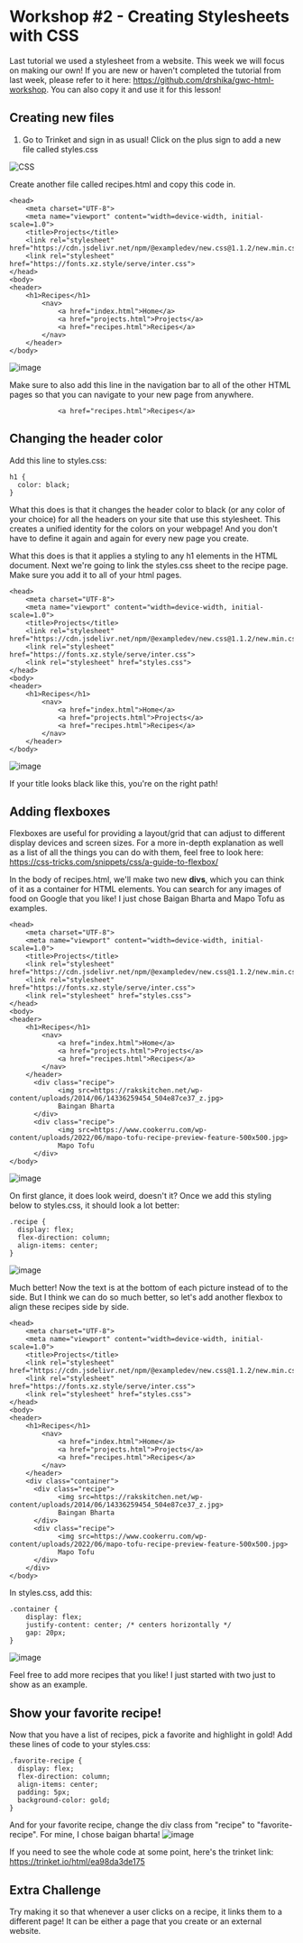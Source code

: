 # Workshop #2 - Creating Stylesheets with CSS
Last tutorial we used a stylesheet from a website. This week we will focus on making our own! If you are new or haven't completed the tutorial from last week, please refer to it here: https://github.com/drshika/gwc-html-workshop. You can also copy it and use it for this lesson!
## Creating new files
1. Go to Trinket and sign in as usual! Click on the plus sign to add a new file called styles.css

![CSS](https://github.com/user-attachments/assets/f46cbc20-e28e-4032-9780-97270c8861c0)

Create another file called recipes.html and copy this code in.
```
<head>
    <meta charset="UTF-8">
    <meta name="viewport" content="width=device-width, initial-scale=1.0">
    <title>Projects</title>
    <link rel="stylesheet" href="https://cdn.jsdelivr.net/npm/@exampledev/new.css@1.1.2/new.min.css">
    <link rel="stylesheet" href="https://fonts.xz.style/serve/inter.css">
</head>
<body>
<header>
    <h1>Recipes</h1>
        <nav>
            <a href="index.html">Home</a>
            <a href="projects.html">Projects</a>
            <a href="recipes.html">Recipes</a>
        </nav>
    </header>
</body>
```
![image](https://github.com/user-attachments/assets/3b4c6d53-a6e3-425d-b8b6-71d32c60c42d)

Make sure to also add this line in the navigation bar to all of the other HTML pages so that you can navigate to your new page from anywhere.
```
            <a href="recipes.html">Recipes</a>
```
## Changing the header color
Add this line to styles.css:

```
h1 {
  color: black;
}
```
What this does is that it changes the header color to black (or any color of your choice) for all the headers on your site that use this stylesheet. This creates a unified identity for the colors on your webpage! And you don't have to define it again and again for every new page you create. 

What this does is that it applies a styling to any h1 elements in the HTML document. Next we're going to link the styles.css sheet to the recipe page. Make sure you add it to all of your html pages.

```
<head>
    <meta charset="UTF-8">
    <meta name="viewport" content="width=device-width, initial-scale=1.0">
    <title>Projects</title>
    <link rel="stylesheet" href="https://cdn.jsdelivr.net/npm/@exampledev/new.css@1.1.2/new.min.css">
    <link rel="stylesheet" href="https://fonts.xz.style/serve/inter.css">
    <link rel="stylesheet" href="styles.css">
</head>
<body>
<header>
    <h1>Recipes</h1>
        <nav>
            <a href="index.html">Home</a>
            <a href="projects.html">Projects</a>
            <a href="recipes.html">Recipes</a>
        </nav>
    </header>
</body>
```

![image](https://github.com/user-attachments/assets/89af1233-7f88-4e19-ba40-4df0eff8d993)

If your title looks black like this, you're on the right path!

## Adding flexboxes

Flexboxes are useful for providing a layout/grid that can adjust to different display devices and screen sizes. For a more in-depth explanation as well as a list of all the things you can do with them, feel free to look here: https://css-tricks.com/snippets/css/a-guide-to-flexbox/

In the body of recipes.html, we'll make two new **divs**, which you can think of it as a container for HTML elements. You can search for any images of food on Google that you like! I just chose Baigan Bharta and Mapo Tofu as examples.

```
<head>
    <meta charset="UTF-8">
    <meta name="viewport" content="width=device-width, initial-scale=1.0">
    <title>Projects</title>
    <link rel="stylesheet" href="https://cdn.jsdelivr.net/npm/@exampledev/new.css@1.1.2/new.min.css">
    <link rel="stylesheet" href="https://fonts.xz.style/serve/inter.css">
    <link rel="stylesheet" href="styles.css">
</head>
<body>
<header>
    <h1>Recipes</h1>
        <nav>
            <a href="index.html">Home</a>
            <a href="projects.html">Projects</a>
            <a href="recipes.html">Recipes</a>
        </nav>
    </header>
      <div class="recipe">
            <img src=https://rakskitchen.net/wp-content/uploads/2014/06/14336259454_504e87ce37_z.jpg>
            Baingan Bharta
      </div>
      <div class="recipe">
            <img src=https://www.cookerru.com/wp-content/uploads/2022/06/mapo-tofu-recipe-preview-feature-500x500.jpg>
            Mapo Tofu
      </div>
</body>
```

![image](https://github.com/user-attachments/assets/4fcc7fbd-18c2-4f81-83d6-65ca03e1e105)

On first glance, it does look weird, doesn't it? Once we add this styling below to styles.css, it should look a lot better:

```
.recipe {
  display: flex;
  flex-direction: column;
  align-items: center;
}
```

![image](https://github.com/user-attachments/assets/429a9155-1a86-41a3-a9e5-3587a8610d3a)

Much better! Now the text is at the bottom of each picture instead of to the side. But I think we can do so much better, so let's add another flexbox to align these recipes side by side.

```
<head>
    <meta charset="UTF-8">
    <meta name="viewport" content="width=device-width, initial-scale=1.0">
    <title>Projects</title>
    <link rel="stylesheet" href="https://cdn.jsdelivr.net/npm/@exampledev/new.css@1.1.2/new.min.css">
    <link rel="stylesheet" href="https://fonts.xz.style/serve/inter.css">
    <link rel="stylesheet" href="styles.css">
</head>
<body>
<header>
    <h1>Recipes</h1>
        <nav>
            <a href="index.html">Home</a>
            <a href="projects.html">Projects</a>
            <a href="recipes.html">Recipes</a>
        </nav>
    </header>
    <div class="container">
      <div class="recipe">
            <img src=https://rakskitchen.net/wp-content/uploads/2014/06/14336259454_504e87ce37_z.jpg>
            Baingan Bharta
      </div>
      <div class="recipe">
            <img src=https://www.cookerru.com/wp-content/uploads/2022/06/mapo-tofu-recipe-preview-feature-500x500.jpg>
            Mapo Tofu
      </div>
    </div>
</body>
```

In styles.css, add this:
```
.container {
    display: flex;
    justify-content: center; /* centers horizontally */
    gap: 20px;
}
```

![image](https://github.com/user-attachments/assets/4ed80cd3-00dc-4dbf-8adc-d338e8d99019)

Feel free to add more recipes that you like! I just started with two just to show as an example.

## Show your favorite recipe!

Now that you have a list of recipes, pick a favorite and highlight in gold!
Add these lines of code to your styles.css:

```
.favorite-recipe {
  display: flex;
  flex-direction: column;
  align-items: center;
  padding: 5px;
  background-color: gold;
}
```

And for your favorite recipe, change the div class from "recipe" to "favorite-recipe". For mine, I chose baigan bharta!
![image](https://github.com/user-attachments/assets/47adcb7c-06d4-4f4b-b08f-8e3645278436)

If you need to see the whole code at some point, here's the trinket link: https://trinket.io/html/ea98da3de175 

## Extra Challenge

Try making it so that whenever a user clicks on a recipe, it links them to a different page! It can be either a page that you create or an external website.














